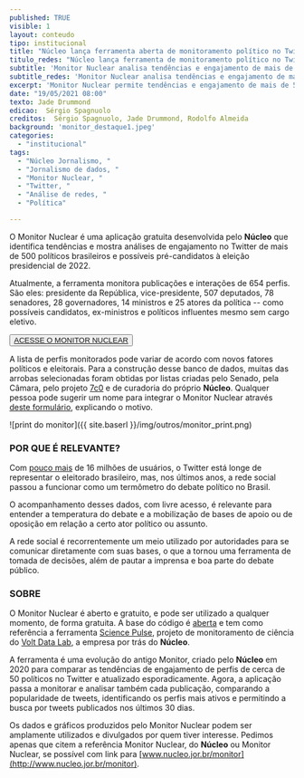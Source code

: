 ```yaml
---
published: TRUE
visible: 1
layout: conteudo
tipo: institucional
title: "Núcleo lança ferramenta aberta de monitoramento político no Twitter"
titulo_redes: "Núcleo lança ferramenta de monitoramento político no Twitter"
subtitle: 'Monitor Nuclear analisa tendências e engajamento de mais de 500 perfis dos políticos brasileiros'
subtitle_redes: 'Monitor Nuclear analisa tendências e engajamento de mais de 500 perfis dos políticos brasileiros'
excerpt: 'Monitor Nuclear permite tendências e engajamento de mais de 500 perfis dos políticos brasileiros'
date: "19/05/2021 08:00"
texto: Jade Drummond
edicao:  Sérgio Spagnuolo
creditos:  Sérgio Spagnuolo, Jade Drummond, Rodolfo Almeida
background: 'monitor_destaque1.jpeg'
categories:
  - "institucional"
tags:
  - "Núcleo Jornalismo, "
  - "Jornalismo de dados, "
  - "Monitor Nuclear, "
  - "Twitter, "
  - "Análise de redes, "
  - "Política"

---
```


O Monitor Nuclear é uma aplicação gratuita desenvolvida pelo **Núcleo** que identifica tendências e mostra análises de engajamento no Twitter de mais de 500 políticos brasileiros e possíveis pré-candidatos à eleição presidencial de 2022.

Atualmente, a ferramenta monitora publicações e interações de 654 perfis. São eles: presidente da República, vice-presidente, 507 deputados, 78 senadores, 28 governadores, 14 ministros e 25 atores da política -- como possíveis candidatos, ex-ministros e políticos influentes mesmo sem cargo eletivo.

<button class="btn"><a href="{{ site.baseurl }}/monitor" target="_blank">ACESSE O MONITOR NUCLEAR</a></button>

A lista de perfis monitorados pode variar de acordo com novos fatores políticos e eleitorais. Para a construção desse banco de dados, muitas das arrobas selecionadas foram obtidas por listas criadas pelo Senado, pela Câmara, pelo projeto [7c0](https://projeto7c0.com.br/) e de curadoria do próprio **Núcleo**. Qualquer pessoa pode sugerir um nome para integrar o Monitor Nuclear através [deste formulário](https://docs.google.com/forms/d/e/1FAIpQLSc_Spz0v-_kUqfm1GG_XSY4OCRxGw0IP233UeFdXaOgZK3hvg/viewform), explicando o motivo.

![print do monitor]({{ site.baserl }}/img/outros/monitor_print.png)

### POR QUE É RELEVANTE?

Com [pouco mais](https://www.statista.com/statistics/242606/number-of-active-twitter-users-in-selected-countries/) de 16 milhões de usuários, o Twitter está longe de representar o eleitorado brasileiro, mas, nos últimos anos, a rede social passou a funcionar como um termômetro do debate político no Brasil.

O acompanhamento desses dados, com livre acesso, é relevante para entender a temperatura do debate e a mobilização de bases de apoio ou de oposição em relação a certo ator político ou assunto.

A rede social é recorrentemente um meio utilizado por autoridades para se comunicar diretamente com suas bases, o que a tornou uma ferramenta de tomada de decisões, além de pautar a imprensa e boa parte do debate público.

### SOBRE

O Monitor Nuclear é aberto e gratuito, e pode ser utilizado a qualquer momento, de forma gratuita. A base do código é [aberta](https://github.com/voltdatalab/science-pulse-public) e tem como referência a ferramenta [Science Pulse](https://sciencepulse.org/), projeto de monitoramento de ciência do [Volt Data Lab](www.voltdata.info), a empresa por trás do **Núcleo**.

A ferramenta é uma evolução do antigo Monitor, criado pelo **Núcleo** em 2020 para comparar as tendências de engajamento de perfis de cerca de 50 políticos no Twitter e atualizado esporadicamente. Agora, a aplicação passa a monitorar e analisar também cada publicação, comparando a popularidade de tweets, identificando os perfis mais ativos e permitindo a busca por tweets publicados nos últimos 30 dias.

Os dados e gráficos produzidos pelo Monitor Nuclear podem ser amplamente utilizados e divulgados por quem tiver interesse. Pedimos apenas que citem a referência Monitor Nuclear, do **Núcleo** ou Monitor Nuclear, se possível com link para [www.nucleo.jor.br/monitor](http://www.nucleo.jor.br/monitor).
